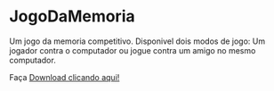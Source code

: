 # JogoDaMemoria
Um jogo da memoria competitivo. Disponivel dois modos de jogo: Um jogador contra o computador ou jogue contra um amigo no mesmo computador.

Faça [Download clicando aqui!](https://github.com/malysonb/JogoDaMemoria/releases/tag/v1.0.0)
